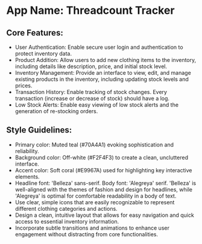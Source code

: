 # **App Name**: Threadcount Tracker

## Core Features:

- User Authentication: Enable secure user login and authentication to protect inventory data.
- Product Addition: Allow users to add new clothing items to the inventory, including details like description, price, and initial stock level.
- Inventory Management: Provide an interface to view, edit, and manage existing products in the inventory, including updating stock levels and prices.
- Transaction History: Enable tracking of stock changes. Every transaction (increase or decrease of stock) should have a log.
- Low Stock Alerts: Enable easy viewing of low stock alerts and the generation of re-stocking orders.

## Style Guidelines:

- Primary color: Muted teal (#70A4A1) evoking sophistication and reliability.
- Background color: Off-white (#F2F4F3) to create a clean, uncluttered interface.
- Accent color: Soft coral (#E9967A) used for highlighting key interactive elements.
- Headline font: 'Belleza' sans-serif. Body font: 'Alegreya' serif. 'Belleza' is well-aligned with the themes of fashion and design for headlines, while 'Alegreya' is optimal for comfortable readability in a body of text.
- Use clear, simple icons that are easily recognizable to represent different clothing categories and actions.
- Design a clean, intuitive layout that allows for easy navigation and quick access to essential inventory information.
- Incorporate subtle transitions and animations to enhance user engagement without distracting from core functionalities.